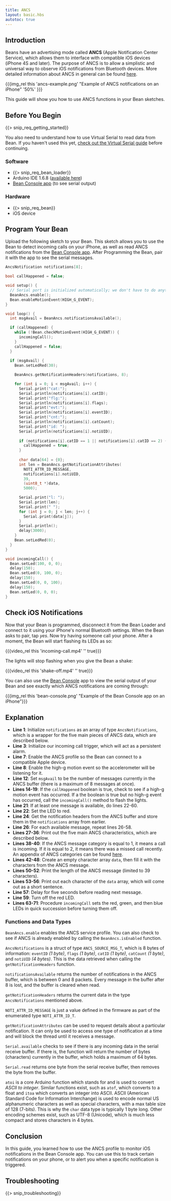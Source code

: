 ```yaml
---
title: ANCS
layout: basic.hbs
autotoc: true
---
```


## Introduction

Beans have an advertising mode called **ANCS** (Apple Notification Center Service), which allows them to interface with compatible iOS devices (iPhone 4S and later). The purpose of ANCS is to allow a simplistic and universal way to observe iOS notifications from Bluetooth devices. More detailed information about ANCS in general can be found [here](https://developer.apple.com/library/ios/documentation/CoreBluetooth/Reference/AppleNotificationCenterServiceSpecification).

{{{img_rel this 'ancs-example.png' "Example of ANCS notifications on an iPhone" '50%' }}}

This guide will show you how to use ANCS functions in your Bean sketches.

## Before You Begin

{{> snip_req_getting_started}}

You also need to understand how to use Virtual Serial to read data from Bean. If you haven't used this yet, [check out the Virtual Serial guide](../virtual-serial/) before continuing.

### Software

* {{> snip_req_bean_loader}}
* Arduino IDE 1.6.8 ([available here](https://www.arduino.cc/en/Main/OldSoftwareReleases))
* [Bean Console app](https://itunes.apple.com/us/app/bean-console/id982751969?mt=8) (to see serial output)

### Hardware

* {{> snip_req_bean}}
* iOS device

## Program Your Bean

Upload the following sketch to your Bean. This sketch allows you to use the Bean to detect incoming calls on your iPhone, as well as read ANCS notifications from the [Bean Console app](https://itunes.apple.com/us/app/bean-console/id982751969?mt=8). After Programming the Bean, pair it with the app to see the serial messages.

```cpp
AncsNotification notifications[8];

bool callHappened = false;

void setup() {
  // Serial port is initialized automatically; we don't have to do anything
  BeanAncs.enable();
  Bean.enableMotionEvent(HIGH_G_EVENT);
}

void loop() {
  int msgAvail = BeanAncs.notificationsAvailable();

  if (callHappened) {
    while (!Bean.checkMotionEvent(HIGH_G_EVENT)) {
      incomingCall();
    }
    callHappened = false;
  }
  
  if (msgAvail) {
    Bean.setLedRed(30);

    BeanAncs.getNotificationHeaders(notifications, 8);

    for (int i = 0; i < msgAvail; i++) {
      Serial.print("cat:");
      Serial.println(notifications[i].catID);
      Serial.print("flg:");
      Serial.println(notifications[i].flags);
      Serial.print("evt:");
      Serial.println(notifications[i].eventID);
      Serial.print("cnt:");
      Serial.println(notifications[i].catCount);
      Serial.print("id: ");
      Serial.println(notifications[i].notiUID);
      
      if (notifications[i].catID == 1 || notifications[i].catID == 2) {
        callHappened = true;
      }
      
      char data[64] = {0};
      int len = BeanAncs.getNotificationAttributes(
        NOTI_ATTR_ID_MESSAGE,
        notifications[i].notiUID,
        39,
        (uint8_t *)data,
        5000);

      Serial.print("l: ");
      Serial.print(len);
      Serial.print(" ");
      for (int j = 0; j < len; j++) {
        Serial.print(data[j]);
      }
      Serial.println();
      delay(3000);
    }
    Bean.setLedRed(0);
  }
}

void incomingCall() {
  Bean.setLed(100, 0, 0);
  delay(150);
  Bean.setLed(0, 100, 0);
  delay(150);
  Bean.setLed(0, 0, 100);
  delay(150);
  Bean.setLed(0, 0, 0);
}
```

## Check iOS Notifications

Now that your Bean is programmed, disconnect it from the Bean Loader and connect to it using your iPhone's normal Bluetooth settings. When the Bean asks to pair, tap *yes*. Now try having someone call your phone. After a moment, the Bean will start flashing its LEDs as so:

{{{video_rel this 'incoming-call.mp4' '' true}}}

The lights will stop flashing when you give the Bean a shake:

{{{video_rel this 'shake-off.mp4' '' true}}}

You can also use the [Bean Console](https://itunes.apple.com/us/app/bean-console/id982751969?mt=8) app to view the serial output of your Bean and see exactly which ANCS notifications are coming through:

{{{img_rel this 'bean-console.png' "Example of the Bean Console app on an iPhone"}}}

## Explanation

* **Line 1**: Initialize `notifications` as an array of type `AncsNotifications`, which is a wrapper for the five main pieces of ANCS data, which are described below.
* **Line 3**: Initialize our incoming call trigger, which will act as a persistent alarm.
* **Line 7**: Enable the ANCS profile so the Bean can connect to a compatible Apple device.
* **Line 8**: Enable the high-g motion event so the accelerometer will be listening for it.
* **Line 12**: Set `msgAvail` to be the number of messages currently in the ANCS buffer (there is a maximum of 8 messages at once).
* **Lines 14-19**: If the `callHappened` boolean is true, check to see if a high-g motion event has occurred. If a the boolean is true but no high-g event has occurred, call the `incomingCall()` method to flash the lights.
* **Line 21**: If at least one message is available, do lines 22-60.
* **Line 22**: Set the LED to red.
* **Line 24**: Get the notification headers from the ANCS buffer and store them in the `notifications` array from earlier.
* **Line 26**: For each available message, repeat lines 26-58.
* **Lines 27-36**: Print out the five main ANCS characteristics, which are described below.
* **Lines 38-40**: If the ANCS message category is equal to 1, it means a call is incoming. If it is equal to 2, it means there was a missed call recently. An appendix of ANCS categories can be found [here](https://developer.apple.com/library/ios/documentation/CoreBluetooth/Reference/AppleNotificationCenterServiceSpecification/Appendix/Appendix.html#//apple_ref/doc/uid/TP40013460-CH3-SW1).
* **Lines 42-48**: Create an empty character array `data`, then fill it with the characters from the ANCS message.
* **Lines 50-52**: Print the length of the ANCS message (limited to 39 characters).
* **Lines 53-56**: Print out each character of the `data` array, which will come out as a short sentence.
* **Line 57**: Delay for five seconds before reading next message.
* **Line 59**: Turn off the red LED.
* **Lines 63-71**: Procedure `incomingCall` sets the red, green, and then blue LEDs in quick succession before turning them off.

### Functions and Data Types

`BeanAncs.enable` enables the ANCS service profile. You can also check to see if ANCS is already enabled by calling the `BeanAncs.isEnabled` function.

`AncsNotifications` is a struct of type `ANCS_SOURCE_MSG_T`, which is 8 bytes of information: `eventID` *(1 byte)*, `flags` *(1 byte)*, `catID` *(1 byte)*, `catCount` *(1 byte)*, and `notiUID` *(4 bytes)*. This is the data retrieved when calling the `getNotificationHeaders` function.

`notificationsAvailable` returns the number of notifications in the ANCS buffer, which is between 0 and 8 packets. Every message in the buffer after 8 is lost, and the buffer is cleared when read.

`getNotificationHeaders` returns the current data in the type `AncsNotifications` mentioned above.

`NOTI_ATTR_ID_MESSAGE` is just a value defined in the firmware as part of the enumerated type `NOTI_ATTR_ID_T`.

`getNotificationAttributes` can be used to request details about a particular notification.  It can only be used to access one type of notification at a time and will block the thread until it receives a message.

`Serial.available` checks to see if there is any incoming data in the serial receive buffer. If there is, the function will return the number of bytes (characters) currently in the buffer, which holds a maximum of 64 bytes.

`Serial.read` returns one byte from the serial receive buffer, then removes the byte from the buffer.

`atoi` is a core Arduino function which stands for and is used to convert *ASCII to integer*. Similar functions exist, such as `atof`, which converts to a float and `itoa` which converts an integer into ASCII. ASCII (American Standard Code for Information Interchange) is used to encode normal US alphanumeric characters as well as special characters, with a max table size of 128 (7-bits). This is why the `char` data type is typically 1 byte long. Other encoding schemes exist, such as UTF-8 (Unicode), which is much less compact and stores characters in 4 bytes.

## Conclusion

In this guide, you learned how to use the ANCS profile to monitor iOS notifications in the Bean Console app. You can use this to track certain notifications on your phone, or to alert you when a specific notification is triggered.

## Troubleshooting

{{> snip_troubleshooting}}